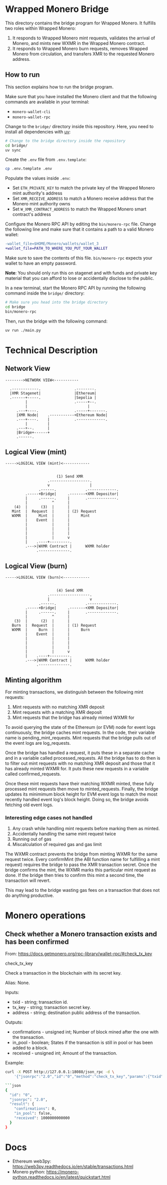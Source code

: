 # Wrapped Monero Bridge

This directory contains the bridge program for Wrapped Monero.
It fulfills two roles within Wrapped Monero:

1. It responds to Wrapped Monero mint requests, validates the arrival of
   Monero, and mints new WXMR in the Wrapped Monero contract.
2. It responds to Wrapped Monero burn requests, removes Wrapped Monero from
circulation, and transfers XMR to the requested Monero address.

## How to run

This section explains how to run the bridge program.

Make sure that you have installed the Monero client and that the following
commands are available in your terminal:

- `monero-wallet-cli`
- `monero-wallet-rpc`

Change to the `bridge/` directory inside this repository. Here, you need to
install all dependencies with [uv](https://docs.astral.sh/uv/):

```bash
# Change to the bridge directory inside the repository
cd bridge/
uv sync
```

Create the `.env` file from `.env.template`:

```bash
cp .env.template .env
```

Populate the values inside `.env`:

- Set `ETH_PRIVATE_KEY` to match the private key of the Wrapped Monero mint authority's
  address
- Set `XMR_RECEIVE_ADDRESS` to match a Monero receive address that the Monero mint
  authority owns
- Set `W_XMR_CONTRACT_ADDRESS` to match the Wrapped Monero smart contract's
  address

Configure the Monero RPC API by editing the `bin/monero-rpc` file. Change the
following line and make sure that it contains a path to a valid Monero wallet:

```patch
-wallet_file=$HOME/Monero/wallets/wallet_3
+wallet_file=PATH_TO_WHERE_YOU_PUT_YOUR_WALLET
```

Make sure to save the contents of this file.
`bin/monero-rpc` expects your wallet to have an empty password.

**Note**: You should only run this on
stagenet and with funds and private key material that you can afford to lose or accidentally disclose to the public.

In a new terminal, start the Monero RPC API by running the following command
inside the `bridge/` directory:

```bash
# Make sure you head into the bridge directory
cd bridge
bin/monero-rpc
```

Then, run the bridge with the following command:

```bash
uv run ./main.py
```

# Technical Description

## Network View

```
-------->NETWORK VIEW<-----------

  .------------.               .--------.
  |XMR Stagenet|               |Ethereum|
  .------+-----.               |Sepolia |
         |                     .-----+--.
         |                           |
     .---+----.                .-----+-------.
     |XMR Node|    .-----------+Ethereum Node|
     .---+----.    |           .-------------.
         |         |
     .---+--.      |
     |Bridge+------+
     .------.
```

## Logical View (mint)

```
----->LOGICAL VIEW (mint)<------------


                       (1) Send XMR
                   .------------------.
                   v                  |
               .------.             .-------------.
         .-----+Bridge|     .-------+XMR Depositor|
         |     .------.     |       .-------------.
         |           ^      |
    (4)  |      (3)  |      |
   Mint  |  Request  |      | (2) Request
   WXMR  |     Mint  |      |     Mint
         |    Event  |      |
         |           |      |
         |           |      |
         |           |      |
         |           |      v
         |    .----+---------.
         .--->|WXMR Contract |      WXMR holder
              .--------------.
```

## Logical View (burn)

```
----->LOGICAL VIEW (burn)<------------


                       (4) Send XMR
                   .------------------.
                   |                  v
               .------.             .-------------.
         .-----+Bridge|     .-------+XMR Depositor|
         |     .------.     |       .-------------.
         |           ^      |
    (3)  |      (2)  |      |
   Burn  |  Request  |      | (1) Request
   WXMR  |     Burn  |      |     Burn
         |    Event  |      |
         |           |      |
         |           |      |
         |           |      |
         |           |      v
         |    .----+---------.
         .--->|WXMR Contract |      WXMR holder
              .--------------.
```

## Minting algorithm

For minting transactions, we distinguish between the following mint requests:

1. Mint requests with no matching XMR deposit
2. Mint requests with a matching XMR deposit
3. Mint requests that the bridge has already minted WXMR for

To avoid querying the state of the Ethereum (or EVM) node for event logs
continuously, the bridge caches mint requests. In the code, their variable name
is pending_mint_requests. Mint requests that the bridge pulls out of the event
logs are log_requests.

Once the bridge has handled a request, it puts these in a separate cache and
in a variable called processed_requests. All the bridge has to do then is
to filter out mint requests with no matching XMR deposit and those
that it has already minted WXMR for. It puts these new requests in a variable
called confirmed_requests.

Once these mint requests have their matching WXMR minted, these fully
processed mint requests then move to minted_requests. Finally, the bridge
updates its minimimum block height for EVM event logs to match the
most recently handled event log's block height. Doing so, the bridge avoids
fetching old event logs.

### Interesting edge cases not handled

1. Any crash while handling mint requests before marking them as minted.
2. Accidentally handling the same mint request twice
3. Running out of gas
4. Miscalculation of required gas and gas limit

The WXMR contract prevents the bridge from minting WXMR for the same request
twice. Every confirmMint (the ABI function name for fulfilling a mint request)
requires the bridge to pass the XMR transaction secret. Once the bridge
confirms the mint, the WXMR marks this particular mint request as done.
If the bridge then tries to confirm this mint a second time, the transaction
will revert.

This may lead to the bridge wasting gas fees on a transaction that does not
do anything productive.

# Monero operations

## Check whether a Monero transaction exists and has been confirmed

From: <https://docs.getmonero.org/rpc-library/wallet-rpc/#check_tx_key>

check_tx_key

Check a transaction in the blockchain with its secret key.

Alias: None.

Inputs:

- txid - string; transaction id.
- tx_key - string; transaction secret key.
- address - string; destination public address of the transaction.

Outputs:

- confirmations - unsigned int; Number of block mined after the one with the transaction.
- in_pool - boolean; States if the transaction is still in pool or has been added to a block.
- received - unsigned int; Amount of the transaction.

Example:

```bash
curl -X POST http://127.0.0.1:18088/json_rpc -d \
    '{"jsonrpc":"2.0","id":"0","method":"check_tx_key","params":{"txid":"19d5089f9469db3d90aca9024dfcb17ce94b948300101c8345a5e9f7257353be","tx_key":"feba662cf8fb6d0d0da18fc9b70ab28e01cc76311278fdd7fe7ab16360762b06","address":"7BnERTpvL5MbCLtj5n9No7J5oE5hHiB3tVCK5cjSvCsYWD2WRJLFuWeKTLiXo5QJqt2ZwUaLy2Vh1Ad51K7FNgqcHgjW85o"}}' -H 'Content-Type: application/json'

```json
{
  "id": "0",
  "jsonrpc": "2.0",
  "result": {
    "confirmations": 0,
    "in_pool": false,
    "received": 1000000000000
  }
}
```

# Docs

- Ethereum web3py: <https://web3py.readthedocs.io/en/stable/transactions.html>
- Monero python: <https://monero-python.readthedocs.io/en/latest/quickstart.html>
